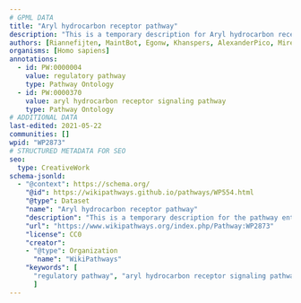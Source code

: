 ```yaml
---
# GPML DATA
title: "Aryl hydrocarbon receptor pathway"
description: "This is a temporary description for Aryl hydrocarbon receptor pathway"
authors: [Riannefijten, MaintBot, Egonw, Khanspers, AlexanderPico, MirellaKalafati, DeSl, Eweitz]
organisms: [Homo sapiens]
annotations:
  - id: PW:0000004
    value: regulatory pathway
    type: Pathway Ontology
  - id: PW:0000370
    value: aryl hydrocarbon receptor signaling pathway
    type: Pathway Ontology
# ADDITIONAL DATA
last-edited: 2021-05-22
communities: []
wpid: "WP2873"
# STRUCTURED METADATA FOR SEO
seo:
  type: CreativeWork
schema-jsonld:
  - "@context": https://schema.org/
    "@id": https://wikipathways.github.io/pathways/WP554.html
    "@type": Dataset
    "name": "Aryl hydrocarbon receptor pathway"
    "description": "This is a temporary description for the pathway entitled: Aryl hydrocarbon receptor pathway"
    "url": "https://www.wikipathways.org/index.php/Pathway:WP2873"
    "license": CC0
    "creator":
    - "@type": Organization
      "name": "WikiPathways"
    "keywords": [
      "regulatory pathway", "aryl hydrocarbon receptor signaling pathway",
      ]
---
```

